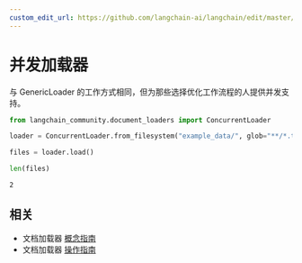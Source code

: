 ```yaml
---
custom_edit_url: https://github.com/langchain-ai/langchain/edit/master/docs/docs/integrations/document_loaders/concurrent.ipynb
---
```


# 并发加载器

与 GenericLoader 的工作方式相同，但为那些选择优化工作流程的人提供并发支持。



```python
from langchain_community.document_loaders import ConcurrentLoader
```


```python
loader = ConcurrentLoader.from_filesystem("example_data/", glob="**/*.txt")
```


```python
files = loader.load()
```


```python
len(files)
```



```output
2
```

## 相关

- 文档加载器 [概念指南](/docs/concepts/#document-loaders)
- 文档加载器 [操作指南](/docs/how_to/#document-loaders)